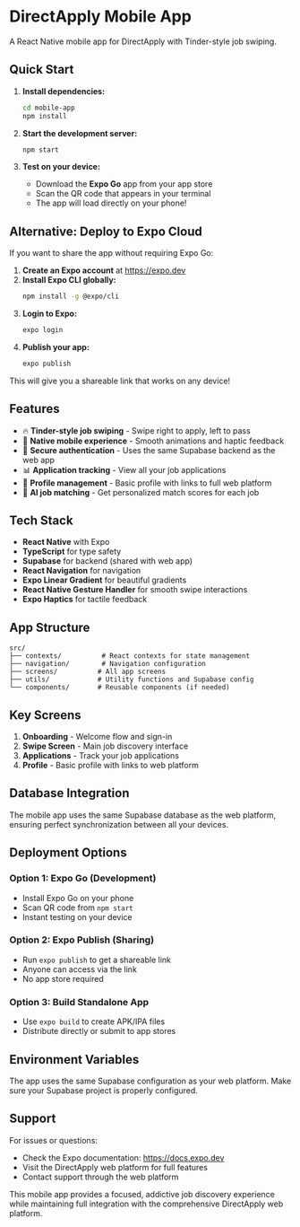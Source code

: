 # DirectApply Mobile App

A React Native mobile app for DirectApply with Tinder-style job swiping.

## Quick Start

1. **Install dependencies:**
   ```bash
   cd mobile-app
   npm install
   ```

2. **Start the development server:**
   ```bash
   npm start
   ```

3. **Test on your device:**
   - Download the **Expo Go** app from your app store
   - Scan the QR code that appears in your terminal
   - The app will load directly on your phone!

## Alternative: Deploy to Expo Cloud

If you want to share the app without requiring Expo Go:

1. **Create an Expo account** at https://expo.dev
2. **Install Expo CLI globally:**
   ```bash
   npm install -g @expo/cli
   ```
3. **Login to Expo:**
   ```bash
   expo login
   ```
4. **Publish your app:**
   ```bash
   expo publish
   ```

This will give you a shareable link that works on any device!

## Features

- 🔥 **Tinder-style job swiping** - Swipe right to apply, left to pass
- 📱 **Native mobile experience** - Smooth animations and haptic feedback
- 🔐 **Secure authentication** - Uses the same Supabase backend as the web app
- 📊 **Application tracking** - View all your job applications
- 👤 **Profile management** - Basic profile with links to full web platform
- 🎯 **AI job matching** - Get personalized match scores for each job

## Tech Stack

- **React Native** with Expo
- **TypeScript** for type safety
- **Supabase** for backend (shared with web app)
- **React Navigation** for navigation
- **Expo Linear Gradient** for beautiful gradients
- **React Native Gesture Handler** for smooth swipe interactions
- **Expo Haptics** for tactile feedback

## App Structure

```
src/
├── contexts/          # React contexts for state management
├── navigation/        # Navigation configuration
├── screens/          # All app screens
├── utils/            # Utility functions and Supabase config
└── components/       # Reusable components (if needed)
```

## Key Screens

1. **Onboarding** - Welcome flow and sign-in
2. **Swipe Screen** - Main job discovery interface
3. **Applications** - Track your job applications
4. **Profile** - Basic profile with links to web platform

## Database Integration

The mobile app uses the same Supabase database as the web platform, ensuring perfect synchronization between all your devices.

## Deployment Options

### Option 1: Expo Go (Development)
- Install Expo Go on your phone
- Scan QR code from `npm start`
- Instant testing on your device

### Option 2: Expo Publish (Sharing)
- Run `expo publish` to get a shareable link
- Anyone can access via the link
- No app store required

### Option 3: Build Standalone App
- Use `expo build` to create APK/IPA files
- Distribute directly or submit to app stores

## Environment Variables

The app uses the same Supabase configuration as your web platform. Make sure your Supabase project is properly configured.

## Support

For issues or questions:
- Check the Expo documentation: https://docs.expo.dev
- Visit the DirectApply web platform for full features
- Contact support through the web platform

This mobile app provides a focused, addictive job discovery experience while maintaining full integration with the comprehensive DirectApply web platform.